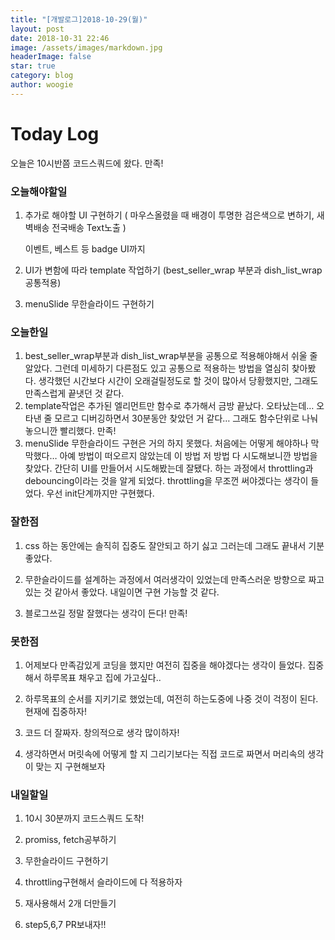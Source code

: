 ```yaml
---
title: "[개발로그]2018-10-29(월)"
layout: post
date: 2018-10-31 22:46
image: /assets/images/markdown.jpg
headerImage: false
star: true
category: blog
author: woogie
---
```




# Today Log

오늘은 10시반쯤 코드스쿼드에 왔다. 만족!

### 오늘해야할일

1. 추가로 해야할 UI 구현하기 ( 마우스올렸을 때 배경이 투명한 검은색으로 변하기, 새벽배송 전국배송 Text노출 )

   이벤트, 베스트 등 badge UI까지 

2. UI가 변함에 따라 template 작업하기 (best_seller_wrap 부분과 dish_list_wrap 공통적용)

3. menuSlide 무한슬라이드 구현하기



### 오늘한일

1. best_seller_wrap부분과 dish_list_wrap부분을 공통으로 적용해야해서 쉬울 줄 알았다. 그런데 미세하기 다른점도 있고 공통으로 적용하는 방법을 열심히 찾아봤다. 생각했던 시간보다 시간이 오래걸릴정도로 할 것이 많아서 당황했지만, 그래도 만족스럽게 끝냇던 것 같다.
2. template작업은 추가된 엘리먼트만 함수로 추가해서 금방 끝났다. 오타났는데… 오타낸 줄 모르고 디버깅하면서 30분동안 찾았던 거 같다… 그래도 함수단위로 나눠놓으니깐 빨리했다. 만족!
3. menuSlide 무한슬라이드 구현은 거의 하지 못했다. 처음에는 어떻게 해야하나 막막했다… 아예 방법이 떠오르지 않았는데 이 방법 저 방법 다 시도해보니깐 방법을 찾았다. 간단히 UI를 만들어서 시도해봤는데 잘됐다. 하는 과정에서 throttling과 debouncing이라는 것을 알게 되었다. throttling을 무조껀 써야겠다는 생각이 들었다. 우선 init단계까지만 구현했다.



### 잘한점

1. css 하는 동안에는 솔직히 집중도 잘안되고 하기 싫고 그러는데 그래도 끝내서 기분좋았다.
2. 무한슬라이드를 설계하는 과정에서 여러생각이 있었는데 만족스러운 방향으로 짜고 있는 것 같아서 좋았다. 내일이면 구현 가능할 것 같다.

3. 블로그쓰길 정말 잘했다는 생각이 든다! 만족!

### 못한점

1. 어제보다 만족감있게 코딩을 했지만 여전히 집중을 해야겠다는 생각이 들었다. 집중해서 하루목표 채우고 집에 가고싶다..
2. 하루목표의 순서를 지키기로 했었는데, 여전히 하는도중에 나중 것이 걱정이 된다. 현재에 집중하자!

3. 코드 더 잘짜자. 창의적으로 생각 많이하자!
4. 생각하면서 머릿속에 어떻게 할 지 그리기보다는 직접 코드로 짜면서 머리속의 생각이 맞는 지 구현해보자

### 내일할일

1. 10시 30분까지 코드스쿼드 도착!

2. promiss, fetch공부하기

3. 무한슬라이드 구현하기

4. throttling구현해서 슬라이드에 다 적용하자

5. 재사용해서 2개 더만들기

6. step5,6,7 PR보내자!!
